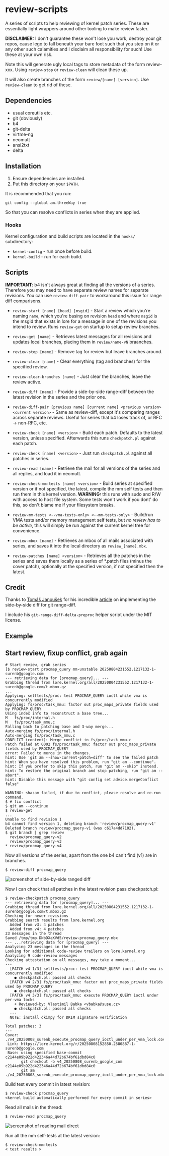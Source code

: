 # review-scripts

A series of scripts to help reviewing of kernel patch series. These are
essentially light wrappers around other tooling to make review faster.

**DISCLAIMER:** I don't guarantee these won't lose you work, destroy your git repos,
            cause lego to fall beneath your bare foot such that you step on it
            or any other such calamities and I disclaim all responsibility for
            such! Use these at your own risk.

Note this will generate ugly local tags to store metadata of the form
review-xxx. Using `review-stop` or `review-clean` will clean these up.

It will also create branches of the form `review/[name]-[version]`. Use
`review-clean` to get rid of these.

## Dependencies

* usual coreutils etc.
* git (obviously)
* b4
* git-delta
* virtme-ng
* neomutt
* ansi2txt
* delta

## Installation

1. Ensure dependencies are installed.
2. Put this directory on your `$PATH`.

It is recommended that you run:

```
git config --global am.threeWay true
```

So that you can resolve conflicts in series when they are applied.

### Hooks

Kernel configuration and build scripts are located in the `hooks/` subdirectory:

* `kernel-config` - run once before build.
* `kernel-build` - run for each build.

## Scripts

**IMPORTANT**: b4 isn't always great at finding all the versions of a
series. Therefore you may need to have separate review names for separate
revisions. You can use `review-diff-pair` to workaround this issue for range
diff comparisons.

* `review-start [name] [head] [msgid]` - Start a review which you're naming
  `name`, which you're basing on revision `head` and where `msgid` is the msgid
  that exists in lore for a message in one of the revisions you intend to
  review. Runs `review-get` on startup to setup review branches.

* `review-get [name]` - Retrieves latest messages for all revisions and updates
  local branches, placing them in `review/name-vN` braanches.

* `review-stop [name]` - Remove tag for review but leave branches around.

* `review-clear [name]` - Clear everything (tag and branches) for the specified
  review.

* `review-clear-branches [name]` - Just clear the branches, leave the review
  active.

* `review-diff [name]` - Provide a side-by-side range-diff between the latest
  revision in the series and the prior one.

* `review-diff-pair [previous name] [current name] <previous version> <current
  version>` - Same as review-diff, except it's comparing ranges across separate
  reviews. Useful for series that b4 loses track of, or RFC -> non-RFC, etc.

* `review-check [name] <version>` - Build each patch. Defaults to the latest
  version, unless specified. Afterwards this runs `checkpatch.pl` against each
  patch.

* `review-check [name] <version>` - Just run `checkpatch.pl` against all patches
  in series.

* `review-read [name]` - Retrieve the mail for all versions of the series and
  all replies, and load it in neomutt.

* `review-check-mm-tests [name] <version>` - Build series at specified version
  or if not specified, the latest, compile the mm self tests and then run them
  in this kernel version. **WARNING:** this runs with sudo and R/W with access
  to host file system. Some tests won't work if you dont' do this, so don't
  blame me if your filesystem breaks.

* `review-mm-tests <--vma-tests-only> <--mm-tests-only>` - Build/run VMA tests
  and/or memory management self tests, but _no review has to be active_, this
  will simply be run against the current kernel tree for convenience.

* `review-mbox [name]` - Retrieves an mbox of all mails associated with series,
  and saves it into the local directory as `review_[name].mbx`.

* `review-patches [name] <version>` - Retrieves all the patches in the series
  and saves them locally as a series of *.patch files (minus the cover patch),
  optionally at the specified version, if not specified then the latest.

## Credit

Thanks to [Tomáš Janoušek](https://genserver.social/users/liskin) for his
incredible
[article](https://work.lisk.in/2023/10/19/side-by-side-git-range-diff.html) on
implementing the side-by-side diff for git range-diff.

I include his `git-range-diff-delta-preproc` helper script under the MIT license.

## Example

## Start review, fixup conflict, grab again

```
# Start review, grab series
]$ review-start procmap_query mm-unstable 20250804231552.1217132-1-surenb@google.com
--- retrieving data for [procmap_query]... ---
Grabbing thread from lore.kernel.org/all/20250804231552.1217132-1-surenb@google.com/t.mbox.gz
...
Applying: selftests/proc: test PROCMAP_QUERY ioctl while vma is concurrently modified
Applying: fs/proc/task_mmu: factor out proc_maps_private fields used by PROCMAP_QUERY
Using index info to reconstruct a base tree...
M	fs/proc/internal.h
M	fs/proc/task_mmu.c
Falling back to patching base and 3-way merge...
Auto-merging fs/proc/internal.h
Auto-merging fs/proc/task_mmu.c
CONFLICT (content): Merge conflict in fs/proc/task_mmu.c
Patch failed at 0002 fs/proc/task_mmu: factor out proc_maps_private fields used by PROCMAP_QUERY
error: Failed to merge in the changes.
hint: Use 'git am --show-current-patch=diff' to see the failed patch
hint: When you have resolved this problem, run "git am --continue".
hint: If you prefer to skip this patch, run "git am --skip" instead.
hint: To restore the original branch and stop patching, run "git am --abort".
hint: Disable this message with "git config set advice.mergeConflict false"

WARNING: shazam failed, if due to conflict, please resolve and re-run command.
$ # fix conflict
$ git am --continue
$ review-get
...
Unable to find revision 1
b4 cannot find version 1, deleting branch 'review/procmap_query-v1'
Deleted branch review/procmap_query-v1 (was c617a4dd7102).
$ git branch | grep review
  review/procmap_query-v2
  review/procmap_query-v3
* review/procmap_query-v4
```

Now all versions of the series, apart from the one b4 can't find (v1) are in
branches.

```
$ review-diff procmap_query
```

![screenshot of side-by-side ranged diff](screenshot_diff.png)

Now I can check that all patches in the latest revision pass checkpatch.pl:

```
$ review-checkpatch procmap_query
--- retrieving data for [procmap_query]... ---
Grabbing thread from lore.kernel.org/all/20250804231552.1217132-1-surenb@google.com/t.mbox.gz
Checking for newer revisions
Grabbing search results from lore.kernel.org
  Added from v3: 4 patches
  Added from v4: 4 patches
23 messages in the thread
Saved /tmp/tmp.DNbDXaXVd5/review-procmap_query.mbx
--- ...retrieving data for [procmap_query] ---
Analyzing 23 messages in the thread
Looking for additional code-review trailers on lore.kernel.org
Analyzing 9 code-review messages
Checking attestation on all messages, may take a moment...
---
  [PATCH v4 1/3] selftests/proc: test PROCMAP_QUERY ioctl while vma is concurrently modified
    ● checkpatch.pl: passed all checks
  [PATCH v4 2/3] fs/proc/task_mmu: factor out proc_maps_private fields used by PROCMAP_QUERY
    ● checkpatch.pl: passed all checks
  [PATCH v4 3/3] fs/proc/task_mmu: execute PROCMAP_QUERY ioctl under per-vma locks
    + Reviewed-by: Vlastimil Babka <vbabka@suse.cz>
    ● checkpatch.pl: passed all checks
  ---
  NOTE: install dkimpy for DKIM signature verification
---
Total patches: 3
---
Cover: ./v4_20250808_surenb_execute_procmap_query_ioctl_under_per_vma_lock.cover
 Link: https://lore.kernel.org/r/20250808152850.2580887-1-surenb@google.com
 Base: using specified base-commit c2144e09b922d422346a44d72b674bf61dbd84c0
       git checkout -b v4_20250808_surenb_google_com c2144e09b922d422346a44d72b674bf61dbd84c0
       git am ./v4_20250808_surenb_execute_procmap_query_ioctl_under_per_vma_lock.mbx
```

Build test every commit in latest revision:

```
$ review-check procmap_query
<kernel build automatically performed for every commit in series>
```

Read all mails in the thread:

```
$ review-read procmap_query
```

![screenshot of reading mail direct](screenshot_read.png)

Run all the mm self-tests at the latest version:

```
$ review-check-mm-tests
< test results >
```

